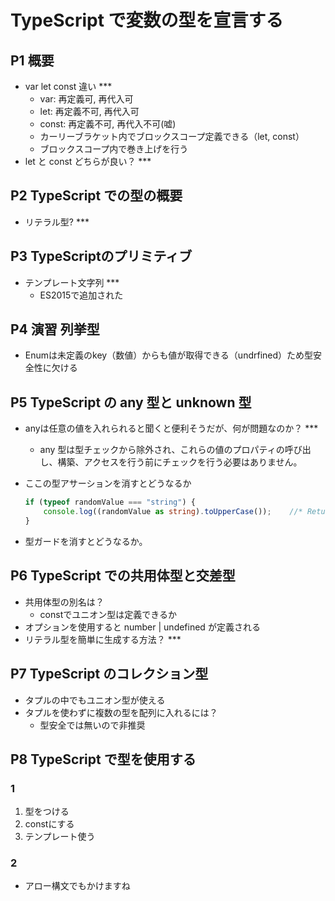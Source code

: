 # TypeScript で変数の型を宣言する

## P1 概要

- var let const 違い ***
  - var: 再定義可, 再代入可
  - let: 再定義不可, 再代入可
  - const: 再定義不可, 再代入不可(嘘)
  - カーリーブラケット内でブロックスコープ定義できる（let, const）
  - ブロックスコープ内で巻き上げを行う
- let と const どちらが良い？ ***

## P2 TypeScript での型の概要

- リテラル型? ***

## P3 TypeScriptのプリミティブ

- テンプレート文字列 ***
  - ES2015で追加された

## P4 演習 列挙型

- Enumは未定義のkey（数値）からも値が取得できる（undrfined）ため型安全性に欠ける

## P5 TypeScript の any 型と unknown 型

- anyは任意の値を入れられると聞くと便利そうだが、何が問題なのか？ ***
  - any 型は型チェックから除外され、これらの値のプロパティの呼び出し、構築、アクセスを行う前にチェックを行う必要はありません。
- ここの型アサーションを消すとどうなるか

    ``` ts
    if (typeof randomValue === "string") {
        console.log((randomValue as string).toUpperCase());    //* Returns MATEO to the console.
    }
    ```

- 型ガードを消すとどうなるか。

## P6 TypeScript での共用体型と交差型

- 共用体型の別名は？
  - constでユニオン型は定義できるか
- オプションを使用すると number | undefined が定義される
- リテラル型を簡単に生成する方法？ ***

## P7 TypeScript のコレクション型

- タプルの中でもユニオン型が使える
- タプルを使わずに複数の型を配列に入れるには？
  - 型安全では無いので非推奨

## P8 TypeScript で型を使用する

### 1

1. 型をつける
2. constにする
3. テンプレート使う

### 2

- アロー構文でもかけますね